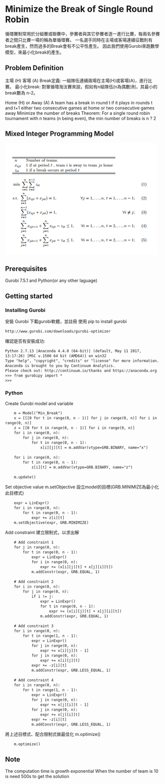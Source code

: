 # Minimize the Break of Single Round Robin 
循環賽制常用於分組賽或聯賽中，參賽者與其它參賽者逐一進行比賽，每兩名參賽者之間只比賽一場的稱為單循環賽。
一名選手同時在主場或客場連續征戰則有break產生，然而過多的Break會有不公平性產生。
因此我們使用Gurobi來跑數學模型，來最小化break的產生。

## Problem Definition

主場 (H)  客場 (A)
Break定義: 一組隊伍連續兩場在主場(H)或客場(A)，進行比賽。
最小化break: 對單循環淘汰賽來說，假如有n組隊伍(n為偶數)則，其最小的break數為 n-2。

Home (H) or Away (A)
A team has a break in round t if it plays in rounds t and t+1 either two consecutive games at home or two consecutive games away
Minimize the number of breaks
Theorem: For a single round robin tournament with n teams (n being even), the min number of breaks is n ?  2

## Mixed Integer Programming Model
![image](https://github.com/KTLin8143/Scheduling/blob/master/Single%20Round%20Robin/Mini%20Break%20Model.PNG)


## Prerequisites

Gurobi 7.5.1 and Python(or any other laguage)

## Getting started 

### Installing Gurobi

安裝 Gurobi
下載gurobi軟體，並註冊
使用 pip to install gurobi
```
http://www.gurobi.com/downloads/gurobi-optimizer
```

確認是否有安裝成功:
```
Python 2.7.13 |Anaconda 4.4.0 (64-bit)| (default, May 11 2017, 13:17:26) [MSC v.1500 64 bit (AMD64)] on win32
Type "help", "copyright", "credits" or "license" for more information.
Anaconda is brought to you by Continuum Analytics.
Please check out: http://continuum.io/thanks and https://anaconda.org
>>> from gurobipy import *
>>>

```
### Python 

Create Gurobi model and variable

``` 
    m = Model("Min_Break")
    x = [[[0 for t in range(0, n - 1)] for j in range(0, n)] for i in range(0, n)]
    z = [[0 for t in range(0, n - 1)] for i in range(0, n)]
    for i in range(0, n):
        for j in range(0, n):
            for t in range(0, n - 1):
                x[i][j][t] = m.addVar(vtype=GRB.BINARY, name="x")

    for i in range(0, n):
        for t in range(0, n - 1):
            z[i][t] = m.addVar(vtype=GRB.BINARY, name="z")

    m.update()

```

Set objective value
m.setObjective 設立model的目標(GRB.MINIMIZE為最小化此目標式)
```
    expr = LinExpr()
    for i in range(0, n):
        for t in range(0, n - 1):
            expr += z[i][t]
    m.setObjective(expr, GRB.MINIMIZE)
```
Add constraint
建立限制式，以求出解

```
    # Add constraint 1
    for j in range(0, n):
        for t in range(0, n - 1):
            expr = LinExpr()
            for i in range(0, n):
                expr += (x[i][j][t] + x[j][i][t])
            m.addConstr(expr, GRB.EQUAL, 1)

    # Add constraint 2
    for i in range(0, n):
        for j in range(0, n):
            if i != j:
                expr = LinExpr()
                for t in range(0, n - 1):
                    expr += (x[i][j][t] + x[j][i][t])
                m.addConstr(expr, GRB.EQUAL, 1)

    # Add constraint 3
    for i in range(0, n):
        for t in range(1, n - 1):
            expr = LinExpr()
            for j in range(0, n):
                expr += x[i][j][t - 1]
            for j in range(0, n):
                expr += x[i][j][t]
            expr += -z[i][t]
            m.addConstr(expr, GRB.LESS_EQUAL, 1)

    # Add constraint 4
    for i in range(0, n):
        for t in range(1, n - 1):
            expr = LinExpr()
            for j in range(0, n):
                expr += x[j][i][t - 1]
            for j in range(0, n):
                expr += x[j][i][t]
            expr += -z[i][t]
            m.addConstr(expr, GRB.LESS_EQUAL, 1)
```

將上述目標式、配合限制式做最佳化 m.optimize()

```
    m.optimize()
```
## Note

The computation time is growth exponential
When the number of team is 10 is need 500s to get the solution

